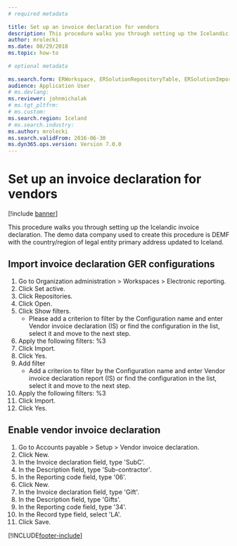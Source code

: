 ```yaml
--- 
# required metadata 
 
title: Set up an invoice declaration for vendors
description: This procedure walks you through setting up the Icelandic invoice declaration. 
author: mrolecki
ms.date: 08/29/2018
ms.topic: how-to 
 
# optional metadata 
 
ms.search.form: ERWorkspace, ERSolutionRepositoryTable, ERSolutionImport,  VendInvoiceDeclaration_IS   
audience: Application User 
# ms.devlang:  
ms.reviewer: johnmichalak
# ms.tgt_pltfrm:  
# ms.custom:  
ms.search.region: Iceland
# ms.search.industry: 
ms.author: mrolecki
ms.search.validFrom: 2016-06-30 
ms.dyn365.ops.version: Version 7.0.0 
---
```

# Set up an invoice declaration for vendors

[!include [banner](../../includes/banner.md)]

This procedure walks you through setting up the Icelandic invoice declaration. The demo data company used to create this procedure is DEMF with the country/region of legal entity primary address updated to Iceland.


## Import invoice declaration GER configurations
1. Go to Organization administration > Workspaces > Electronic reporting.
2. Click Set active.
3. Click Repositories.
4. Click Open.
5. Click Show filters.
    * Please add a criterion to filter by the Configuration name and enter Vendor invoice declaration (IS) or find the configuration in the list, select it and move to the next step.  
6. Apply the following filters: %3
7. Click Import.
8. Click Yes.
9. Add filter
    * Add a criterion to filter by the Configuration name and enter Vendor invoice declaration report (IS) or find the configuration in the list, select it and move to the next step.  
10. Apply the following filters: %3
11. Click Import.
12. Click Yes.

## Enable vendor invoice declaration
1. Go to Accounts payable > Setup > Vendor invoice declaration.
2. Click New.
3. In the Invoice declaration field, type 'SubC'.
4. In the Description field, type 'Sub-contractor'.
5. In the Reporting code field, type '06'.
6. Click New.
7. In the Invoice declaration field, type 'Gift'.
8. In the Description field, type 'Gifts'.
9. In the Reporting code field, type '34'.
10. In the Record type field, select 'LA'.
11. Click Save.



[!INCLUDE[footer-include](../../../includes/footer-banner.md)]